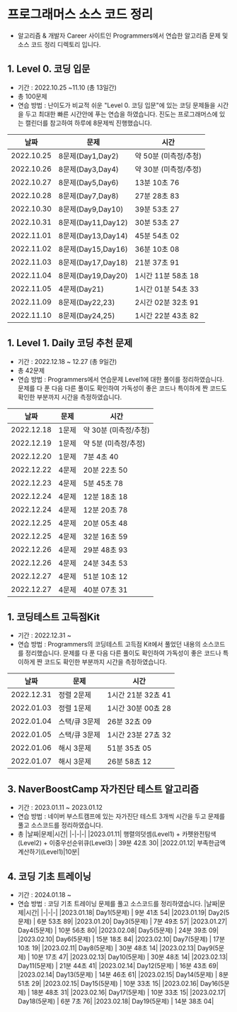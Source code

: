 # 프로그래머스 소스 코드 정리 

- 알고리즘 & 개발자 Career 사이트인 Programmers에서 연습한 알고리즘 문제 및 소스 코드 정리 디렉토리 입니다. 

## 1. Level 0. 코딩 입문
- 기간 : 2022.10.25 ~11.10 (총 13일간)
- 총 100문제 
- 연습 방법 : 난이도가 비교적 쉬운 "Level 0. 코딩 입문"에 있는 코딩 문제들을 시간을 두고 최대한 빠른 시간안에 푸는 연습을 하였습니다. 진도는 프로그래머스에 있는 캘린더를 참고하여 하루에 8문제씩 진행했습니다. 

|날짜|문제|시간|
|-|-|-|
|2022.10.25|8문제(Day1,Day2)| 약 50분 (미측정/추청)|
|2022.10.26|8문제(Day3,Day4)| 약 30분 (미측정/추정)|
|2022.10.27|8문제(Day5,Day6)| 13분 10초 76|
|2022.10.28|8문제(Day7,Day8)| 27분 28초 83|
|2022.10.30|8문제(Day9,Day10)| 39분 53초 27|
|2022.10.31|8문제(Day11,Day12)| 30분 53초 27|
|2022.11.01|8문제(Day13,Day14)| 45분 54초 02|
|2022.11.02|8문제(Day15,Day16)| 36분 10초 08|
|2022.11.03|8문제(Day17,Day18)| 21분 37초 91|
|2022.11.04|8문제(Day19,Day20)| 1시간 11분 58초 18|
|2022.11.05|4문제(Day21)| 1시간 01분 54초 33|
|2022.11.09|8문제(Day22,23)| 2시간 02분 32초 91|
|2022.11.10|8문제(Day24,25)| 1시간 22분 43초 82|

## 1. Level 1. Daily 코딩 추천 문제 

- 기간 : 2022.12.18 ~ 12.27 (총 9일간)
- 총 42문제
- 연습 방법 : Programmers에서 연습문제 Level1에 대한 풀이를 정리하였습니다. 문제를 다 푼 다음 다른 풀이도 확인하여 가독성이 좋은 코드나 특이하게 짠 코드도 확인한 부분까지 시간을 측정하였습니다. 

|날짜|문제|시간|
|-|-|-|
|2022.12.18|1문제| 약 30분 (미측정/추청)|
|2022.12.19|1문제| 약 5분 (미측정/추정)|
|2022.12.20|1문제| 7분 4초 40|
|2022.12.22|4문제| 20분 22초 50|
|2022.12.23|4문제| 5분 45초 78|
|2022.12.24|4문제| 12분 18초 18|
|2022.12.24|4문제| 12분 20초 78|
|2022.12.25|4문제| 20분 05초 48|
|2022.12.25|4문제| 32분 16초 59|
|2022.12.26|4문제| 29분 48초 93|
|2022.12.26|4문제| 24분 34초 53|
|2022.12.27|4문제| 51분 10초 12|
|2022.12.27|4문제| 40분 07초 31|

## 1. 코딩테스트 고득점Kit

- 기간 : 2022.12.31 ~
- 연습 방법 : Programmers의 코딩테스트 고득점 Kit에서 풀었던 내용의 소스코드를 정리했습니다.  문제를 다 푼 다음 다른 풀이도 확인하여 가독성이 좋은 코드나 특이하게 짠 코드도 확인한 부분까지 시간을 측정하였습니다. 

|날짜|문제|시간|
|-|-|-|
|2022.12.31| 정렬 2문제| 1시간 21분 32쵸 41|
|2022.01.03| 정렬 1문제| 1시간 30분 00쵸 28|
|2022.01.04| 스택/큐 3문제| 26분 32쵸 09|
|2022.01.05| 스택/큐 3문제| 1시간 23분 27쵸 32|
|2022.01.06| 해시 3문제| 51분 35쵸 05|
|2022.01.07| 해시 3문제| 26분 58쵸 12|

## 3. NaverBoostCamp 자가진단 테스트 알고리즘

- 기간 : 2023.01.11 ~ 2023.01.12
- 연습 방법 : 네이버 부스트캠프에 있는 자가진단 테스트 3개씩 시간을 두고 문제를 풀고 소스코드를 정리하였습니다. 
- 총 
|날짜|문제|시간|
|-|-|-|
|2023.01.11| 행렬의덧셈(Level1) + 카펫완전탐색(Level2) + 이중우선순위큐(Level3) | 39분 42초 30|
|2022.01.12| 부족한금액 계산하기(Level1)|10분|

## 4. 코딩 기초 트레이닝

- 기간 : 2024.01.18 ~ 
- 연습 방법 : 코딩 기초 트레이닝 문제를 풀고 소스코드를 정리하였습니다. 
|날짜|문제|시간|
|-|-|-|
|2023.01.18| Day1(5문제) | 9분 41초 54|
|2023.01.19| Day2(5문제) | 6분 53초 89|
|2023.01.20| Day3(5문제) | 7분 49초 57|
|2023.01.27| Day4(5문제) | 10분 56초 80|
|2023.02.08| Day5(5문제) | 24분 39초 09|
|2023.02.10| Day6(5문제) | 15분 18초 84|
|2023.02.10| Day7(5문제) | 17분 10초 19|
|2023.02.11| Day8(5문제) | 30분 48초 14|
|2023.02.13| Day9(5문제) | 10분 17초 47|
|2023.02.13| Day10(5문제) | 30분 48초 14|
|2023.02.13| Day11(5문제) | 21분 44초 41|
|2023.02.14| Day12(5문제) | 16분 43초 69|
|2023.02.14| Day13(5문제) | 14분 46초 61|
|2023.02.15| Day14(5문제) | 8분 51초 29|
|2023.02.15| Day15(5문제) | 10분 33초 15|
|2023.02.16| Day16(5문제) | 18분 48초 31|
|2023.02.16| Day17(5문제) | 10분 33초 15|
|2023.02.17| Day18(5문제) | 6분 7초 76|
|2023.02.18| Day19(5문제) | 14분 38초 04|